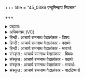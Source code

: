 +++
title = "45_0386 एन्दुमिन्द्राय सिञ्चत"

+++
<details><summary>पदपाठः</summary>

आ꣢। इ꣡न्दु꣢꣯म्। इ꣡न्द्रा꣢꣯य। सि꣣ञ्चत। पि꣡बा꣢꣯ति। सो꣣म्य꣢म्। म꣡धु꣢꣯। प्र। रा꣡धाँ꣢꣯सि। चो꣣दयते। महित्वना꣢। ३८६।
</details>

<details><summary>अधिमन्त्रम् (VC)</summary>

- इन्द्रः
- विश्वमना वैयश्वः
- उष्णिक्
- ऋषभः
- ऐन्द्रं काण्डम्
</details>

<details><summary>हिन्दी : आचार्य रामनाथ वेदालंकार - विषयः</summary>

अगले मन्त्र में इन्द्र को सोममिश्रित मधु समर्पित करने की प्रेरणा की गयी है।
</details>

<details><summary>हिन्दी : आचार्य रामनाथ वेदालंकार - पदार्थः</summary>

पदार्थान्वय -  हे मनुष्यो ! तुम (इन्द्राय) परमैश्वर्ययुक्त जगत्पति परमात्मा के लिए (इन्दुम्) ज्ञान-कर्म-रूप सोमरस को (आ सिञ्चत) सींचो, समर्पित करो। वह (सोम्यम्) ज्ञान-कर्म-रूप सोम से युक्त (मधु) उपासनारूप मधु को (पिबाति) पीता है। इस प्रकार पूजा किया हुआ वह, पूजक को (महित्वना) अपनी महिमा से (राधांसि) सफलताएँ (चोदयते) प्रदान करता है ॥६॥
</details>

<details><summary>हिन्दी : आचार्य रामनाथ वेदालंकार - भावार्थः</summary>

भावार्थ -  जैसे यज्ञ में सोमरस को मधु में मिलाकर होम करते हैं, वैसे ही हमें अपने ज्ञान-कर्मरूप सोमरस को उपासनारूप मधु में मिलाकर परमेश्वर के प्रति उसका होम करना चाहिए। उससे वह अपने उपासक को बल प्रदान करके उसे सफलता की सीढ़ी पर चढ़ा देता है ॥६॥
</details>

<details><summary>संस्कृत : आचार्य रामनाथ वेदालंकार - विषयः</summary>

अथेन्द्राय सोममिश्रितं मधु समर्पयितुं प्रेरयति।
</details>

<details><summary>संस्कृत : आचार्य रामनाथ वेदालंकार - पदार्थः</summary>

पदार्थान्वय -  हे मानवाः ! यूयम् (इन्द्राय) परमैश्वर्ययुक्ताय जगत्पतये परमात्मने (इन्दुम्) ज्ञानकर्मरूपं सोमरसम् (आ सिञ्चत) प्रक्षारयत, समर्पयत। सः (सोम्यम्) ज्ञानकर्मरूपसोममयम्। अत्र ‘सोममर्हति यः। अ० ४।४।१३७’ इति प्रकरणे ‘मये च। अ० ४।४।१३८’ इत्यनेन सोमशब्दान्मयडर्थे यः। (मधु) उपासनारूपं मधुरं माक्षिकम् (पिबाति) पिबति। पा धातोर्लेटि रूपम्। एवं पूजितः स पूजकाय (महित्वना) स्वमहिम्ना राधांसि साफल्यानि। राध संसिद्धौ धातोः असुन् प्रत्ययः। (प्र चोदयते) प्रेरयति, प्रयच्छति ॥६॥
</details>

<details><summary>संस्कृत : आचार्य रामनाथ वेदालंकार - भावार्थः</summary>

भावार्थ -  यथा यज्ञे सोमरसं मधुनि संमिश्र्य। तस्य होमं कुर्वन्ति तथैवास्माभिः स्वकीयं ज्ञानकर्माख्यं सोमरसम् उपासनारूपे मधुनि संमिश्र्य परमेश्वराय तद्धोमः कार्यः। तेन स स्वोपासकाय बलं प्रदाय तं सफलतायाः सोपानमधिरोहयति ॥६॥
</details>

<details><summary>संस्कृत : आचार्य रामनाथ वेदालंकार - पादटिप्पनी</summary>

टिप्पनी -   १. ऋ० ८।२४।१३, ‘प्र राधांसि चोदयते’ इत्यत्र ‘प्र राधसा चोदयाते’ इति पाठः। साम० १५०९।
</details>
